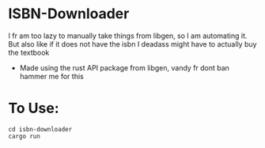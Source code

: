 # ISBN-Downloader

I fr am too lazy to manually take things from libgen, so I am automating it. But also like if it does not have the isbn I deadass might have to actually buy the textbook

- Made using the rust API package from libgen, vandy fr dont ban hammer me for this
  
# To Use:

```
cd isbn-downloader
cargo run
```
